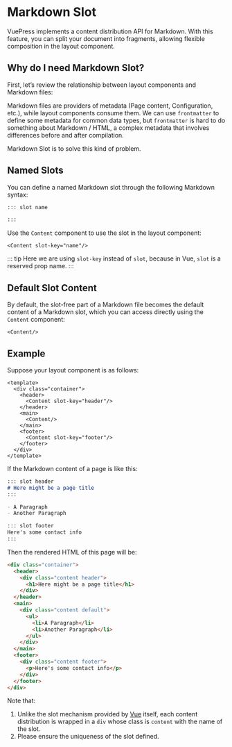 # Markdown Slot

VuePress implements a content distribution API for Markdown. With this feature, you can split your document into fragments, allowing flexible composition in the layout component.

## Why do I need Markdown Slot?

First, let’s review the relationship between layout components and Markdown files:

<diagram-markdown-slot-relationship/>

Markdown files are providers of metadata (Page content, Configuration, etc.), while layout components consume them. We can use `frontmatter` to define some metadata for common data types, but `frontmatter` is hard to do something about Markdown / HTML, a complex metadata that involves differences before and after compilation.

Markdown Slot is to solve this kind of problem.

## Named Slots

You can define a named Markdown slot through the following Markdown syntax:

``` md
::: slot name

:::
```

Use the `Content` component to use the slot in the layout component:

``` vue
<Content slot-key="name"/>
```

::: tip
Here we are using `slot-key` instead of `slot`, because in Vue, `slot` is a reserved prop name.
:::

## Default Slot Content

By default, the slot-free part of a Markdown file becomes the default content of a Markdown slot, which you can access directly using the `Content` component:

``` vue
<Content/>
```

## Example

Suppose your layout component is as follows:

``` vue
<template>
  <div class="container">
    <header>
      <Content slot-key="header"/>
    </header>
    <main>
      <Content/>
    </main>
    <footer>
      <Content slot-key="footer"/>
    </footer>
  </div>
</template>
```

If the Markdown content of a page is like this:

```md
::: slot header
# Here might be a page title
:::

- A Paragraph
- Another Paragraph

::: slot footer
Here's some contact info
:::
```

Then the rendered HTML of this page will be:

```html
<div class="container">
  <header>
    <div class="content header">
      <h1>Here might be a page title</h1>
    </div>
  </header>
  <main>
    <div class="content default">
      <ul>
        <li>A Paragraph</li>
        <li>Another Paragraph</li>
      </ul>
    </div>
  </main>
  <footer>
    <div class="content footer">
      <p>Here's some contact info</p>
    </div>
  </footer>
</div>
```

<!-- textlint-disable en-capitalization -->

Note that:
1. Unlike the slot mechanism provided by [Vue](https://vuejs.org/v2/guidelines/components-slots.html) itself, each content distribution is wrapped in a `div` whose class is `content` with the name of the slot.
2. Please ensure the uniqueness of the slot defined.

<!-- textlint-enable -->
